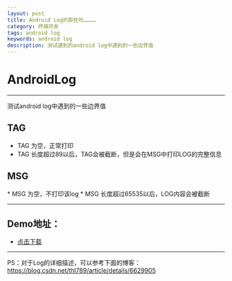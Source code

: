 ```yaml
---
layout: post
title: Android Log的那些坑…………
category: 终端开发
tags: android log
keywords: android log 
description: 测试遇到的android log中遇到的一些边界值
---
```

# AndroidLog

* * *

测试android log中遇到的一些边界值

## TAG

*   TAG 为空，正常打印
*   TAG 长度超过89以后，TAG会被截断，但是会在MSG中打印LOG的完整信息

## MSG

<!--more--> * MSG 为空，不打印该log * MSG 长度超过65535以后，LOG内容会被截断

* * *

## Demo地址：

*   [点击下载][1]

* * *

PS：对于Log的详细描述，可以参考下面的博客：https://blog.csdn.net/thl789/article/details/6629905

 [1]: https://github.com/bihe0832/Sharing/tree/master/lesson_5
